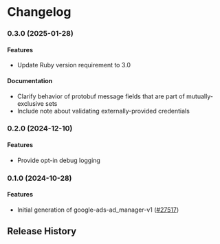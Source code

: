 # Changelog

### 0.3.0 (2025-01-28)

#### Features

* Update Ruby version requirement to 3.0 
#### Documentation

* Clarify behavior of protobuf message fields that are part of mutually-exclusive sets 
* Include note about validating externally-provided credentials 

### 0.2.0 (2024-12-10)

#### Features

* Provide opt-in debug logging 

### 0.1.0 (2024-10-28)

#### Features

* Initial generation of google-ads-ad_manager-v1 ([#27517](https://github.com/googleapis/google-cloud-ruby/issues/27517)) 

## Release History

